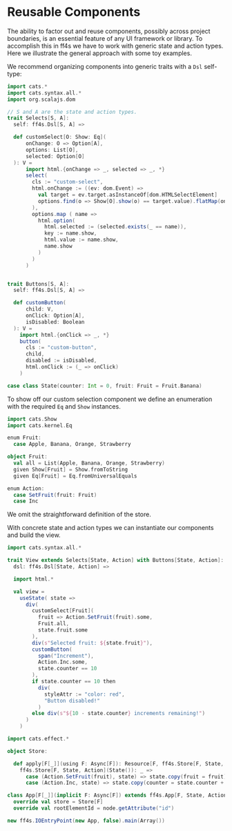 # Reusable Components

The ability to factor out and reuse components, possibly across project boundaries,
is an essential feature of any UI framework or library.
To accomplish this in ff4s we have to work with generic state and action types.
Here we illustrate the general approach with some toy examples.

We recommend organizing components into generic traits with a `Dsl` self-type:

```scala mdoc:js:shared
import cats.*
import cats.syntax.all.*
import org.scalajs.dom

// S and A are the state and action types.
trait Selects[S, A]: 
  self: ff4s.Dsl[S, A] =>

  def customSelect[O: Show: Eq](
      onChange: O => Option[A],
      options: List[O],
      selected: Option[O]
  ): V = 
      import html.{onChange => _, selected => _, *}
      select(
        cls := "custom-select",
        html.onChange := ((ev: dom.Event) =>
          val target = ev.target.asInstanceOf[dom.HTMLSelectElement]
          options.find(o => Show[O].show(o) == target.value).flatMap(onChange)
        ),
        options.map ( name =>
          html.option(
            html.selected := (selected.exists(_ == name)),
            key := name.show,
            html.value := name.show,
            name.show
          )
        )
      )


trait Buttons[S, A]: 
  self: ff4s.Dsl[S, A] =>

  def customButton(
      child: V,
      onClick: Option[A],
      isDisabled: Boolean
  ): V = 
    import html.{onClick => _, *}
    button(
      cls := "custom-button",
      child,
      disabled := isDisabled,
      html.onClick := (_ => onClick)
    )

```


```scala mdoc:js:shared
case class State(counter: Int = 0, fruit: Fruit = Fruit.Banana)
```

To show off our custom selection component we define an enumeration with the required `Eq` and `Show` instances.

```scala mdoc:js:shared
import cats.Show
import cats.kernel.Eq

enum Fruit:
  case Apple, Banana, Orange, Strawberry

object Fruit:
  val all = List(Apple, Banana, Orange, Strawberry)
  given Show[Fruit] = Show.fromToString
  given Eq[Fruit] = Eq.fromUniversalEquals
```

```scala mdoc:js:shared
enum Action:
  case SetFruit(fruit: Fruit)
  case Inc
```

We omit the straightforward definition of the store.

With concrete state and action types we can instantiate our components and build the view.

```scala mdoc:js:shared
import cats.syntax.all.*

trait View extends Selects[State, Action] with Buttons[State, Action]:
  dsl: ff4s.Dsl[State, Action] =>

  import html.*

  val view = 
    useState( state =>
      div(
        customSelect[Fruit](
          fruit => Action.SetFruit(fruit).some,
          Fruit.all,
          state.fruit.some
        ),
        div(s"Selected fruit: ${state.fruit}"),
        customButton(
          span("Increment"),
          Action.Inc.some,
          state.counter == 10
        ),
        if state.counter == 10 then
          div(
            styleAttr := "color: red",
            "Button disabled!"
          )
        else div(s"${10 - state.counter} increments remaining!")
      )
    )

```


```scala mdoc:js:invisible
import cats.effect.*

object Store:

  def apply[F[_]](using F: Async[F]): Resource[F, ff4s.Store[F, State, Action]] =
    ff4s.Store[F, State, Action](State()): _ =>
      case (Action.SetFruit(fruit), state) => state.copy(fruit = fruit) -> F.unit
      case (Action.Inc, state) => state.copy(counter = state.counter + 1) -> F.unit

class App[F[_]](implicit F: Async[F]) extends ff4s.App[F, State, Action] with View:
  override val store = Store[F]
  override val rootElementId = node.getAttribute("id")

new ff4s.IOEntryPoint(new App, false).main(Array())
```
